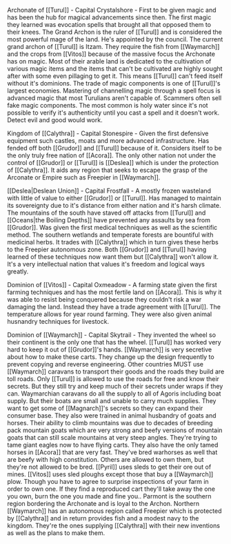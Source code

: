 Archonate of [[Turul]] - Capital Crystalshore - First to be given magic and has been the hub for magical advancements since then. The first magic they learned was evocation spells that brought all that opposed them to their knees. The Grand Archon is the ruler of [[Turul]] and is considered the most powerful mage of the land. He's appointed by the council. The current grand archon of [[Turul]] is Itzam. They require the fish from [[Waymarch]] and the crops from [[Vitos]] because of the massive focus the Archonate has on magic. Most of their arable land is dedicated to the cultivation of various magic items and the items that can't be cultivated are highly sought after with some even pillaging to get it. This means [[Turul]] can't feed itself without it's dominions. The trade of magic components is one of [[Turul]]'s largest economies. Mastering of channelling magic through a spell focus is advanced magic that most Turulians aren't capable of. Scammers often sell fake magic components. The most common is holy water since it's not possible to verify it's authenticity until you cast a spell and it doesn't work. Detect evil and good would work.

Kingdom of [[Calythra]] - Capital Stonespire - Given the first defensive equipment such castles, moats and more advanced infrastructure. Has fended off both [[Grudor]] and [[Turul]] because of it. Considers itself to be the only truly free nation of [[Acora]]. The only other nation not under the control of [[Grudor]] or [[Turul]] is [[Deslea]] which is under the protection of [[Calythra]]. It aids any region that seeks to escape the grasp of the Arconate or Empire such as Freepier in [[Waymarch]].
 
[[Deslea|Deslean Union]] - Capital Frostfall - A mostly frozen wasteland with little of value to either [[Grudor]] or [[Turul]]. Has managed to maintain its sovereignty due to it's distance from either nation and it's harsh climate. The mountains of the south have staved off attacks from [[Turul]] and [[Oceans|the Boiling Depths]] have prevented any assaults by sea from [[Grudor]]. Was given the first medical techniques as well as the scientific method. The southern wetlands and temperate forests are bountiful with medicinal herbs. It trades with [[Calythra]] which in turn gives these herbs to the Freepier autonomous zone. Both [[Grudor]] and [[Turul]] having learned of these techniques now want them but [[Calythra]] won't allow it. It's a very intellectual nation that values it's freedom and logical ways greatly.
 
Dominion of [[Vitos]] - Capital Oxmeadow - A farming state given the first farming techniques and has the most fertile land on [[Acora]]. This is why it was able to resist being conquered because they couldn't risk a war damaging the land. Instead they have a trade agreement with [[Turul]]. The temperature allows for year round farming. They were also given animal husnandry techniques for livestock.

Dominion of [[Waymarch]] - Capital Skytrail - They invented the wheel so their continent is the only one that has the wheel. [[Turul]] has worked very hard to keep it out of [[Grudor]]'s hands. [[Waymarch]] is very secretive about how to make these carts. They change up the design frequently to prevent copying and reverse engineering. Other countries MUST use [[Waymarch]] caravans to transport their goods and the roads they build are toll roads. Only [[Turul]] is allowed to use the roads for free and know their secrets. But they still try and keep much of their secrets under wraps if they can. Waymarchian caravans do all the supply to all of Agoris including boat supply. But their boats are small and unable to carry much supplies. They want to get some of [[Magnarch]]'s secrets so they can expand their consumer base. They also were trained in animal husbandry of goats and horses. Their ability to climb mountains was due to decades of breeding pack mountain goats which are very strong and beefy versions of mountain goats that can still scale mountains at very steep angles. They're trying to tame giant eagles now to have flying carts. They also have the only tamed horses in [[Acora]] that are very fast. They've bred warhorses as well that are beefy with high constitution. Others are allowed to own them, but they're not allowed to be bred. [[Pyril]] uses sleds to get their ore out of mines. [[Vitos]] uses sled ploughs except those that buy a [[Waymarch]] plow. Though you have to agree to surprise inspections of your farm in order to own one. If they find a reproduced cart they'll take away the one you own, burn the one you made and fine you.. Parmont is the southern region bordering the Archonate and is loyal to the Archon. Northern [[Waymarch]] has an autonomous region called Freepier which is protected by [[Calythra]] and in return provides fish and a modest navy to the kingdom. They're the ones supplying [[Calythra]] with their new inventions as well as the plans to make them.